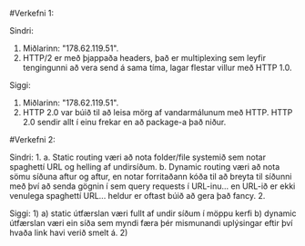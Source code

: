 #Verkefni 1:
  
  Sindri:
  1) Miðlarinn: "178.62.119.51".
  2) HTTP/2 er með þjappaða headers, það er multiplexing sem leyfir tengingunni að vera send á sama tíma, lagar flestar villur með HTTP 1.0.
  
  Siggi:
  1) Miðlarinn: "178.62.119.51".
  2) HTTP 2.0 var búið til að leisa mörg af vandarmálunum með HTTP. HTTP 2.0 sendir allt í einu frekar en að package-a það niður.
  
#Verkefni 2:

  Sindri:
  1.
    a. Static routing væri að nota folder/file systemið sem notar spaghettí URL og helling af undirsíðum.
    b. Dynamic routing væri að nota sömu síðuna aftur og aftur, en notar forritaðann kóða til að breyta til síðunni með því að senda gögnin í sem query requests í URL-inu... en URL-ið er ekki venulega spaghettí URL... heldur er oftast búið að gera það fancy.
  2. 

  Siggi:
  1)
    a) static útfærslan væri fullt af undir síðum í möppu kerfi
    b) dynamic útfærslan væri ein síða sem myndi færa þér mismunandi uplýsingar eftir því hvaða link havi verið smelt á.
  2)
